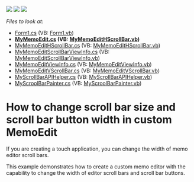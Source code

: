 <!-- default badges list -->
![](https://img.shields.io/endpoint?url=https://codecentral.devexpress.com/api/v1/VersionRange/128619190/14.1.3%2B)
[![](https://img.shields.io/badge/Open_in_DevExpress_Support_Center-FF7200?style=flat-square&logo=DevExpress&logoColor=white)](https://supportcenter.devexpress.com/ticket/details/E3555)
[![](https://img.shields.io/badge/📖_How_to_use_DevExpress_Examples-e9f6fc?style=flat-square)](https://docs.devexpress.com/GeneralInformation/403183)
<!-- default badges end -->
<!-- default file list -->
*Files to look at*:

* [Form1.cs](./CS/WindowsApplication1/Form1.cs) (VB: [Form1.vb](./VB/WindowsApplication1/Form1.vb))
* **[MyMemoEdit.cs](./CS/WindowsApplication1/MyMemoEdit.cs) (VB: [MyMemoEditHScrollBar.vb](./VB/WindowsApplication1/MyMemoEditHScrollBar.vb))**
* [MyMemoEditHScrollBar.cs](./CS/WindowsApplication1/MyMemoEditHScrollBar.cs) (VB: [MyMemoEditHScrollBar.vb](./VB/WindowsApplication1/MyMemoEditHScrollBar.vb))
* [MyMemoEditScrollBarViewInfo.cs](./CS/WindowsApplication1/MyMemoEditScrollBarViewInfo.cs) (VB: [MyMemoEditScrollBarViewInfo.vb](./VB/WindowsApplication1/MyMemoEditScrollBarViewInfo.vb))
* [MyMemoEditViewInfo.cs](./CS/WindowsApplication1/MyMemoEditViewInfo.cs) (VB: [MyMemoEditViewInfo.vb](./VB/WindowsApplication1/MyMemoEditViewInfo.vb))
* [MyMemoEditVScrollBar.cs](./CS/WindowsApplication1/MyMemoEditVScrollBar.cs) (VB: [MyMemoEditVScrollBar.vb](./VB/WindowsApplication1/MyMemoEditVScrollBar.vb))
* [MyScrollBarAPIHelper.cs](./CS/WindowsApplication1/MyScrollBarAPIHelper.cs) (VB: [MyScrollBarAPIHelper.vb](./VB/WindowsApplication1/MyScrollBarAPIHelper.vb))
* [MyScroolBarPainter.cs](./CS/WindowsApplication1/MyScroolBarPainter.cs) (VB: [MyScroolBarPainter.vb](./VB/WindowsApplication1/MyScroolBarPainter.vb))
<!-- default file list end -->
# How to change scroll bar size and scroll bar button width in custom MemoEdit


<p>If you are creating a touch application, you can change the width of memo editor scroll bars. </p><p>This example demonstrates how to create a custom memo editor with the capability to change the width of editor scroll bars and scroll bar buttons.</p>

<br/>


